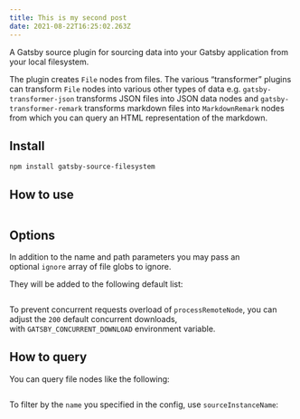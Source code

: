 ```yaml
---
title: This is my second post
date: 2021-08-22T16:25:02.263Z
---
```

<!--StartFragment-->

A Gatsby source plugin for sourcing data into your Gatsby application from your local filesystem.

The plugin creates `File` nodes from files. The various “transformer” plugins can transform `File` nodes into various other types of data e.g. `gatsby-transformer-json` transforms JSON files into JSON data nodes and `gatsby-transformer-remark` transforms markdown files into `MarkdownRemark` nodes from which you can query an HTML representation of the markdown.

## [](https://www.gatsbyjs.com/plugins/gatsby-source-filesystem/#install)Install

`npm install gatsby-source-filesystem`

## [](https://www.gatsbyjs.com/plugins/gatsby-source-filesystem/#how-to-use)How to use

```javascript

```

## [](https://www.gatsbyjs.com/plugins/gatsby-source-filesystem/#options)Options

In addition to the name and path parameters you may pass an optional `ignore` array of file globs to ignore.

They will be added to the following default list:

```text

```

To prevent concurrent requests overload of `processRemoteNode`, you can adjust the `200` default concurrent downloads, with `GATSBY_CONCURRENT_DOWNLOAD` environment variable.

## [](https://www.gatsbyjs.com/plugins/gatsby-source-filesystem/#how-to-query)How to query

You can query file nodes like the following:

```graphql

```

To filter by the `name` you specified in the config, use `sourceInstanceName`:

```graphql

```

<!--EndFragment-->